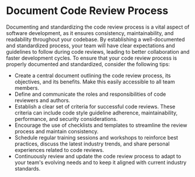 # Document Code Review Process

Documenting and standardizing the code review process is a vital aspect of software development, as it ensures consistency, maintainability, and readability throughout your codebase. By establishing a well-documented and standardized process, your team will have clear expectations and guidelines to follow during code reviews, leading to better collaboration and faster development cycles. To ensure that your code review process is properly documented and standardized, consider the following tips:

- Create a central document outlining the code review process, its objectives, and its benefits. Make this easily accessible to all team members.
- Define and communicate the roles and responsibilities of code reviewers and authors.
- Establish a clear set of criteria for successful code reviews. These criteria can include code style guideline adherence, maintainability, performance, and security considerations.
- Encourage the use of checklists and templates to streamline the review process and maintain consistency.
- Schedule regular training sessions and workshops to reinforce best practices, discuss the latest industry trends, and share personal experiences related to code reviews.
- Continuously review and update the code review process to adapt to your team's evolving needs and to keep it aligned with current industry standards.